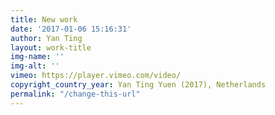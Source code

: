 ```yaml
---
title: New work
date: '2017-01-06 15:16:31'
author: Yan Ting
layout: work-title
img-name: ''
img-alt: ''
vimeo: https://player.vimeo.com/video/
copyright_country_year: Yan Ting Yuen (2017), Netherlands
permalink: "/change-this-url"
---
```

